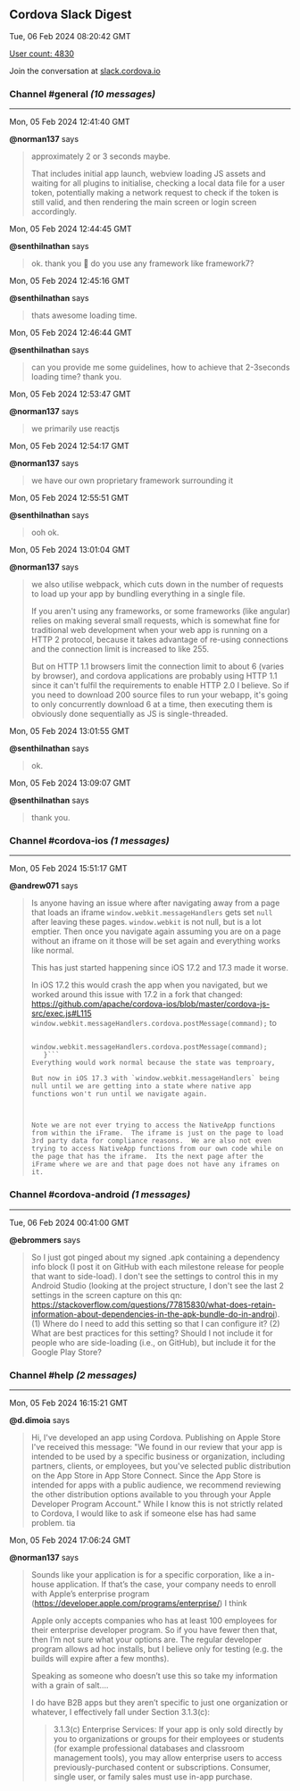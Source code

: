 ## Cordova Slack Digest
Tue, 06 Feb 2024 08:20:42 GMT

[User count: 4830](https://cordova.slack.com/)


Join the conversation at [slack.cordova.io](http://slack.cordova.io/)

### __Channel #general__ _(10 messages)_
---

Mon, 05 Feb 2024 12:41:40 GMT

__@norman137__ says 
> approximately 2 or 3 seconds maybe.
> 
> That includes initial app launch, webview loading JS assets and waiting for all plugins to initialise, checking a local data file for a user token, potentially making a network request to check if the token is still valid, and then rendering the main screen or login screen accordingly.
> 

Mon, 05 Feb 2024 12:44:45 GMT

__@senthilnathan__ says 
> ok. thank you 🙂 do you use any framework like framework7?
> 

Mon, 05 Feb 2024 12:45:16 GMT

__@senthilnathan__ says 
> thats awesome loading time.
> 

Mon, 05 Feb 2024 12:46:44 GMT

__@senthilnathan__ says 
> can you provide me some guidelines, how to achieve that 2-3seconds loading time? thank you.
> 

Mon, 05 Feb 2024 12:53:47 GMT

__@norman137__ says 
> we primarily use reactjs
> 

Mon, 05 Feb 2024 12:54:17 GMT

__@norman137__ says 
> we have our own proprietary framework surrounding it
> 

Mon, 05 Feb 2024 12:55:51 GMT

__@senthilnathan__ says 
> ooh ok.
> 

Mon, 05 Feb 2024 13:01:04 GMT

__@norman137__ says 
> we also utilise webpack, which cuts down in the number of requests to load up your app by bundling everything in a single file.
> 
> If you aren't using any frameworks, or some frameworks (like angular) relies on making several small requests, which is somewhat fine for traditional web development when your web app is running on a HTTP 2 protocol, because it takes advantage of re-using connections and the connection limit is increased to like 255.
> 
> But on HTTP 1.1 browsers limit the connection limit to about 6 (varies by browser), and cordova applications are probably using HTTP 1.1 since it can't fulfil the requirements to enable HTTP 2.0 I believe. So if you need to download 200 source files to run your webapp, it's going to only concurrently download 6 at a time, then executing them is obviously done sequentially as JS is single-threaded.
> 

Mon, 05 Feb 2024 13:01:55 GMT

__@senthilnathan__ says 
> ok.
> 

Mon, 05 Feb 2024 13:09:07 GMT

__@senthilnathan__ says 
> thank you.
> 

### __Channel #cordova-ios__ _(1 messages)_
---

Mon, 05 Feb 2024 15:51:17 GMT

__@andrew071__ says 
> Is anyone having an issue where after navigating away from a page that loads an iframe  `window.webkit.messageHandlers` gets set `null` after leaving these pages.
> `window.webkit` is not null, but is a lot emptier.
> Then once you navigate again assuming you are on a page without an iframe on it those will be set again and everything works like normal.
> 
> This has just started happening since iOS 17.2 and 17.3 made it worse.
> 
> In iOS 17.2 this would crash the app when you navigated, but we worked around this issue with 17.2 in a fork that changed:
> <https://github.com/apache/cordova-ios/blob/master/cordova-js-src/exec.js#L115>
> ```window.webkit.messageHandlers.cordova.postMessage(command);```
> to
> ```   if (window.webkit && window.webkit.messageHandlers && window.webkit.messageHandlers.cordova) {
>         window.webkit.messageHandlers.cordova.postMessage(command);
>    }```
> Everything would work normal because the state was temproary,
> 
> But now in iOS 17.3 with `window.webkit.messageHandlers` being null until we are getting into a state where native app functions won't run until we navigate again.
> 
> 
> 
> Note we are not ever trying to access the NativeApp functions from within the iFrame.  The iframe is just on the page to load 3rd party data for compliance reasons.  We are also not even trying to access NativeApp functions from our own code while on the page that has the iframe.  Its the next page after the iFrame where we are and that page does not have any iframes on it.
> 

### __Channel #cordova-android__ _(1 messages)_
---

Tue, 06 Feb 2024 00:41:00 GMT

__@ebrommers__ says 
> So I just got pinged about my signed .apk containing a dependency info block (I post it on GitHub with each milestone release for people that want to side-load). I don't see the settings to control this in my Android Studio (looking at the project structure, I don't see the last 2 settings in the screen capture on this qn: <https://stackoverflow.com/questions/77815830/what-does-retain-information-about-dependencies-in-the-apk-bundle-do-in-androi>). (1) Where do I need to add this setting so that I can configure it? (2) What are best practices for this setting? Should I not include it for people who are side-loading (i.e., on GitHub), but include it for the Google Play Store?
> 

### __Channel #help__ _(2 messages)_
---

Mon, 05 Feb 2024 16:15:21 GMT

__@d.dimoia__ says 
> Hi, I've developed an app using Cordova. Publishing on Apple Store I've received this message:
> "We found in our review that your app is intended to be used by a specific business or organization, including partners, clients, or employees, but you've selected public distribution on the App Store in App Store Connect. Since the App Store is intended for apps with a public audience, we recommend reviewing the other distribution options available to you through your Apple Developer Program Account."
> While I know this is not strictly related to Cordova, I would like to ask if someone else has had same problem. tia
> 

Mon, 05 Feb 2024 17:06:24 GMT

__@norman137__ says 
> Sounds like your application is for a specific corporation, like a in-house application. If that’s the case, your company needs to enroll with Apple’s enterprise program (<https://developer.apple.com/programs/enterprise/>) I think
> 
> Apple only accepts companies who has at least 100 employees for their enterprise developer program. So if you have fewer then that, then I’m not sure what your options are. The regular developer program allows ad hoc installs, but I believe only for testing (e.g. the builds will expire after a few months).
> 
> Speaking as someone who doesn’t use this so take my information with a grain of salt….
> 
> I do have B2B apps but they aren’t specific to just one organization or whatever, I effectively fall under Section 3.1.3(c):
> 
> > 3.1.3(c) Enterprise Services: If your app is only sold directly by you to organizations or groups for their employees or students (for example professional databases and classroom management tools), you may allow enterprise users to access previously-purchased content or subscriptions. Consumer, single user, or family sales must use in-app purchase.
> 
